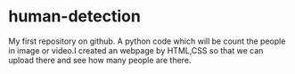 # human-detection
My first repository on github.
A python code which will be count the people in image or video.I created an webpage by HTML,CSS so that we can upload there and see how many people are there.
